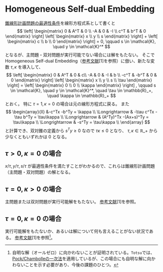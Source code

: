 # Homogeneous Self-dual Embedding

[錐線形計画問題の最適性条件](./conic_lp.md#最適性条件)を線形方程式系として書くと
$$
    \left[ \begin{matrix}
    0 & A^T & 0 \\
    -A & 0 & -I \\
    c^T & b^T & 0
    \end{matrix} \right]
    \left[ \begin{matrix}
    x \\ y \\ s
    \end{matrix} \right]
    +
    \left[ \begin{matrix}
    c \\ b \\ 0
    \end{matrix} \right]
    = 0, \qquad
    s \in \mathcal{K}, \quad
    y \in \mathcal{K}^*
$$
となるが、主問題・双対問題が実行可能でない場合には解をもたない。
そこで Homogeneous Self-dual Embedding（[参考文献](./reference.md)[1]を参照）に倣い、新たな変数 $\tau,\kappa$ を導入して、
$$
    \left[ \begin{matrix}
    0 & A^T & 0 & c\\
    -A & 0 & -I & b \\
    -c^T & -b^T & 0 & 0
    \end{matrix} \right]
    \left[ \begin{matrix}
    x \\ y \\ s \\ \tau
    \end{matrix} \right]
    =
    \left[ \begin{matrix}
    0 \\ 0 \\ \kappa
    \end{matrix} \right]
    , \qquad
    s \in \mathcal{K}, \quad
    y \in \mathcal{K}^*, \quad
    \tau \in \mathbb{R}_+, \quad
    \kappa \in \mathbb{R}_+
$$
とおく。
特に $\tau=1,\kappa=0$ の場合は元の線形方程式に戻る。
また
$$
    \begin{array}{ll}
    &-c^Tx -b^Ty = \kappa \\
    \Longrightarrow & -\tau c^Tx -\tau b^Ty = \tau\kappa \\
    \Longrightarrow & (A^Ty)^Tx -(Ax+s)^Ty = \tau\kappa \\
    \Longrightarrow & -s^Ty = \tau\kappa \\
    \end{array}
$$
と計算でき、双対錐の定義から $s^Ty\ge0$ なので $\tau\kappa\le0$ となり、
$\tau,\kappa \in \mathbb{R}\_+$ から少なくともいずれかは $0$ となる。

## $\tau>0,\kappa=0$ の場合
$x/\tau,y/\tau,s/\tau$ が最適性条件を満たすことがわかるので、これらは錐線形計画問題（主問題・双対問題）の解となる。

## $\tau=0,\kappa>0$ の場合

主問題または双対問題が実行可能解をもたない。
[参考文献](./reference.md)[1]を参照。

## $\tau=0,\kappa=0$ の場合

実行可能解をもたないか、あるいは解について何も言えることがない状況である。
[参考文献](./reference.md)[1]を参照[^1]。


[^1]: 自明な解（オールゼロ）に向かわないことが証明されている。`Totsu`では、[Pock/Chambolleの一次法](./pock_chambolle.md)を適用しているが、この場合にも自明な解に向かわないことを示す必要があり、今後の課題のひとつ。
